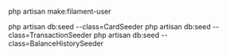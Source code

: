 php artisan make:filament-user

php artisan db:seed --class=CardSeeder
php artisan db:seed --class=TransactionSeeder
php artisan db:seed --class=BalanceHistorySeeder
